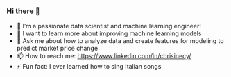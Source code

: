 ### Hi there 👋
- 🔭 I’m a passionate data scientist and machine learning engineer!
- 🌱 I want to learn more about improving machine learning models
- 💬 Ask me about how to analyze data and create features for modeling to predict market price change
- 📫 How to reach me: https://www.linkedin.com/in/chrisinecy/
- ⚡ Fun fact: I ever learned how to sing Italian songs
